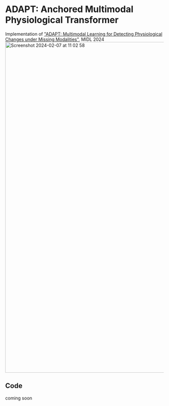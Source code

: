 # ADAPT: Anchored Multimodal Physiological Transformer
Implementation of ["ADAPT: Multimodal Learning for Detecting Physiological Changes under Missing Modalities"](https://openreview.net/pdf?id=WDZg4P97gr), MIDL 2024
<img width="1049" alt="Screenshot 2024-02-07 at 11 02 58" src="https://github.com/jumdc/ADAPT/assets/62952163/15fb6500-94b5-4237-94d5-0670a1b4b8d7">

## Code
coming soon
